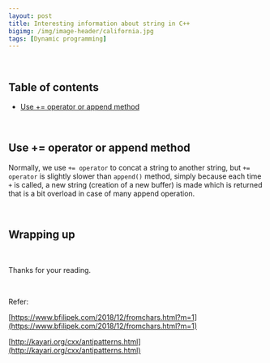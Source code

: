 ```yaml
---
layout: post
title: Interesting information about string in C++
bigimg: /img/image-header/california.jpg
tags: [Dynamic programming]
---
```




<br>

## Table of contents
- [Use += operator or append method](#use-+=-operator-or-append-method)



<br>

## Use += operator or append method
Normally, we use ```+= operator``` to concat a string to another string, but ```+= operator``` is slightly slower than ```append()``` method, simply because each time ```+``` is called, a new string (creation of a new buffer) is made which is returned that is a bit overload in case of many append operation.

<br>

## Wrapping up



<br>

Thanks for your reading.

<br>

Refer:

[https://www.bfilipek.com/2018/12/fromchars.html?m=1](https://www.bfilipek.com/2018/12/fromchars.html?m=1)

[http://kayari.org/cxx/antipatterns.html](http://kayari.org/cxx/antipatterns.html)